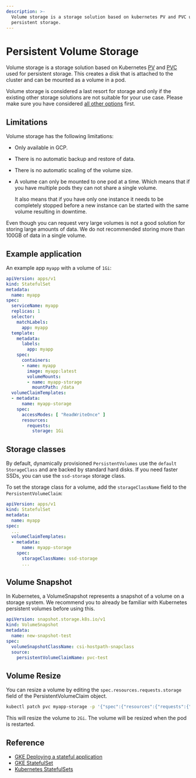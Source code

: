 ```yaml
---
description: >-
  Volume storage is a storage solution based on kubernetes PV and PVC used for
  persistent storage.
---
```


# Persistent Volume Storage

Volume storage is a storage solution based on Kubernetes [PV][k8s-pv] and [PVC][k8s-pvc] used for persistent storage. This creates a disk that is attached to the cluster and can be mounted as a volume in a pod.

[k8s-pv]: https://kubernetes.io/docs/concepts/storage/persistent-volumes/
[k8s-pvc]: https://kubernetes.io/docs/concepts/storage/persistent-volumes/#persistentvolumeclaims

Volume storage is considered a last resort for storage and only if the existing other storage solutions are not suitable for your use case. Please make sure you have considered [all other options](./README.md) first.

## Limitations

Volume storage has the following limitations:

 * Only available in GCP.
 * There is no automatic backup and restore of data.
 * There is no automatic scaling of the volume size.
 * A volume can only be mounted to one pod at a time. Which means that if you have multiple pods they can not share a single volume.

    It also means that if you have only one instance it needs to be completely stopped before a new instance can be started with the same volume resulting in downtime.

Even though you can request very large volumes is not a good solution for storing large amounts of data. We do not recommended storing more than 100GB of data in a single volume.

## Example application

An example app `myapp` with a volume of `1Gi`:

```yaml
apiVersion: apps/v1
kind: StatefulSet
metadata:
  name: myapp
spec:
  serviceName: myapp
  replicas: 1
  selector:
    matchLabels:
      app: myapp
  template:
    metadata:
      labels:
        app: myapp
    spec:
      containers:
      - name: myapp
        image: myapp:latest
        volumeMounts:
        - name: myapp-storage
          mountPath: /data
  volumeClaimTemplates:
  - metadata:
      name: myapp-storage
    spec:
      accessModes: [ "ReadWriteOnce" ]
      resources:
        requests:
          storage: 1Gi
```

## Storage classes

By default, dynamically provisioned `PersistentVolumes` use the `default` `StorageClass` and are backed by standard hard disks. If you need faster SSDs, you can use the `ssd-storage` storage class.

To set the storage class for a volume, add the `storageClassName` field to the `PersistentVolumeClaim`:

```yaml
apiVersion: apps/v1
kind: StatefulSet
metadata:
  name: myapp
spec:
  ...
  volumeClaimTemplates:
  - metadata:
      name: myapp-storage
    spec:
      storageClassName: ssd-storage
      ...
```

## Volume Snapshot

In Kubernetes, a VolumeSnapshot represents a snapshot of a volume on a storage system. We recommend you to already be familiar with Kubernetes persistent volumes before using this.

```yaml
apiVersion: snapshot.storage.k8s.io/v1
kind: VolumeSnapshot
metadata:
  name: new-snapshot-test
spec:
  volumeSnapshotClassName: csi-hostpath-snapclass
  source:
    persistentVolumeClaimName: pvc-test
```

## Volume Resize

You can resize a volume by editing the `spec.resources.requests.storage` field of the PersistentVolumeClaim object.

```bash
kubectl patch pvc myapp-storage -p '{"spec":{"resources":{"requests":{"storage":"2Gi"}}}}'
```

This will resize the volume to `2Gi`. The volume will be resized when the pod is restarted.

## Reference

* [GKE Deploying a stateful application](https://cloud.google.com/kubernetes-engine/docs/tutorials/stateful-application)
* [GKE StatefulSet](https://cloud.google.com/kubernetes-engine/docs/concepts/statefulset)
* [Kubernetes StatefulSets](https://kubernetes.io/docs/concepts/workloads/controllers/statefulset/)

